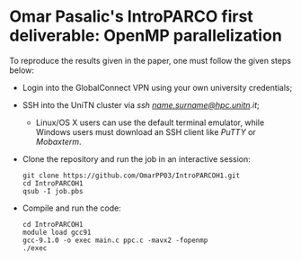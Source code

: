 
# Omar Pasalic's IntroPARCO first deliverable: OpenMP parallelization

To reproduce the results given in the paper, one must follow the given steps below:

- Login into the GlobalConnect VPN using your own university credentials;
- SSH into the UniTN cluster via _ssh name.surname@hpc.unitn.it_;
    - Linux/OS X users can use the default terminal emulator, while Windows users must download an SSH client like _PuTTY_ or _Mobaxterm_.
- Clone the repository and run the job in an interactive session:

    ```
    git clone https://github.com/OmarPP03/IntroPARCOH1.git
    cd IntroPARCOH1
    qsub -I job.pbs
    ```
- Compile and run the code:

    ```
    cd IntroPARCOH1
    module load gcc91
    gcc-9.1.0 -o exec main.c ppc.c -mavx2 -fopenmp
    ./exec
    ```

